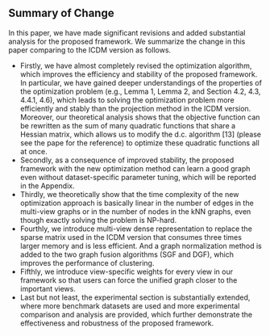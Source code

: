 ## Summary of Change
In this paper, we have made significant revisions and added substantial analysis for the proposed framework. We summarize the change in this paper comparing to the ICDM version as follows.  
* Firstly, we have almost completely revised the optimization algorithm, which improves the efficiency and stability of the proposed framework. In particular, we have gained deeper understandings of the properties of the optimization problem (e.g., Lemma 1, Lemma 2, and Section 4.2, 4.3, 4.4.1, 4.6), which leads to solving the optimization problem more efficiently and stably than the projection method in the ICDM version. Moreover, our theoretical analysis shows that the objective function can be rewritten as the sum of many quadratic functions that share a Hessian matrix, which allows us to modify the d.c. algorithm [13] (please see the pape for the reference) to optimize these quadratic functions all at once. 
* Secondly, as a consequence of improved stability, the proposed framework with the new optimization method can learn a good graph even without dataset-specific parameter tuning, which will be reported in the Appendix. 
* Thirdly, we theoretically show that the time complexity of the new optimization approach is basically linear in the number of edges in the multi-view graphs or in the number of nodes in the kNN graphs, even though exactly solving the problem is NP-hard. 
* Fourthly, we introduce multi-view dense representation to replace the sparse matrix used in the ICDM version that consumes three times larger memory and is less efficient. And a graph normalization method is added to the two graph fusion algorithms (SGF and DGF), which improves the performance of clustering. 
* Fifthly, we introduce view-specific weights for every view in our framework so that users can force the unified graph closer to the important views. 
* Last but not least, the experimental section is substantially extended, where more benchmark datasets are used and more experimental comparison and analysis are provided, which further demonstrate the effectiveness and robustness of the proposed framework. 
